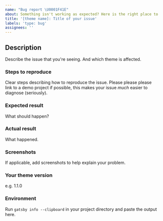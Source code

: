 ```yaml
---
name: "Bug report \U0001F41E"
about: Something isn't working as expected? Here is the right place to report.
title: '[theme name]: Title of your issue'
labels: 'type: bug'
assignees: ''
---
```


<!--
  Please fill out each section below, otherwise your issue will be closed.

  Useful Links:
  - Documentation: https://www.gatsbyjs.org/docs/
  - How to File an Issue: https://www.gatsbyjs.org/contributing/how-to-file-an-issue/

  Before opening a new issue, please search existing issues: https://github.com/factly/dega-themes/issues
-->

## Description

Describe the issue that you're seeing. And which theme is affected.

### Steps to reproduce

Clear steps describing how to reproduce the issue. Please please please link to a demo project if possible, this makes your issue _much_ easier to diagnose (seriously).

### Expected result

What should happen?

### Actual result

What happened.

### Screenshots

If applicable, add screenshots to help explain your problem.

### Your theme version

e.g. 1.1.0

### Environment

Run `gatsby info --clipboard` in your project directory and paste the output here.
